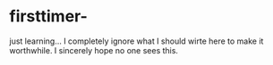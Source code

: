 # firsttimer-
just learning...
I completely ignore what I should wirte here to make it worthwhile.
I sincerely hope no one sees this.
